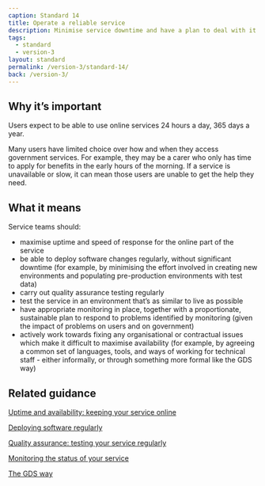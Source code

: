 ```yaml
---
caption: Standard 14
title: Operate a reliable service
description: Minimise service downtime and have a plan to deal with it when it does happen.
tags:
  - standard
  - version-3
layout: standard
permalink: /version-3/standard-14/
back: /version-3/
---
```


## Why it’s important

Users expect to be able to use online services 24 hours a day, 365 days a year.

Many users have limited choice over how and when they access government services. For example, they may be a carer who only has time to apply for benefits in the early hours of the morning. If a service is unavailable or slow, it can mean those users are unable to get the help they need.

## What it means

Service teams should:

- maximise uptime and speed of response for the online part of the service
- be able to deploy software changes regularly, without significant downtime (for example, by minimising the effort involved in creating new environments and populating pre-production environments with test data)
- carry out quality assurance testing regularly
- test the service in an environment that’s as similar to live as possible
- have appropriate monitoring in place, together with a proportionate, sustainable plan to respond to problems identified by monitoring (given the impact of problems on users and on government)
- actively work towards fixing any organisational or contractual issues which make it difficult to maximise availability (for example, by agreeing a common set of languages, tools, and ways of working for technical staff - either informally, or through something more formal like the GDS way)

## Related guidance

[Uptime and availability: keeping your service online](https://www.gov.uk/service-manual/technology/uptime-and-availability-keeping-your-service-online)

[Deploying software regularly](https://www.gov.uk/service-manual/technology/deploying-software-regularly)

[Quality assurance: testing your service regularly](https://www.gov.uk/service-manual/technology/quality-assurance-testing-your-service-regularly)

[Monitoring the status of your service](https://www.gov.uk/service-manual/technology/monitoring-the-status-of-your-service)

[The GDS way](https://gds-way.cloudapps.digital/)

<!-- ## Service standard points

[1\. Understand users and their needs](https://www.gov.uk/service-manual/service-standard/point-1-understand-user-needs)

[2\. Solve a whole problem for users](https://www.gov.uk/service-manual/service-standard/point-2-solve-a-whole-problem)

[3\. Provide a joined up experience across all channels](https://www.gov.uk/service-manual/service-standard/point-3-join-up-across-channels)

[4\. Make the service simple to use](https://www.gov.uk/service-manual/service-standard/point-4-make-the-service-simple-to-use)

[5\. Make sure everyone can use the service](https://www.gov.uk/service-manual/service-standard/point-5-make-sure-everyone-can-use-the-service)

[6\. Have a multidisciplinary team](https://www.gov.uk/service-manual/service-standard/point-6-have-a-multidisciplinary-team)

[7\. Use agile ways of working](https://www.gov.uk/service-manual/service-standard/point-7-use-agile-ways-of-working)

[8\. Iterate and improve frequently](https://www.gov.uk/service-manual/service-standard/point-8-iterate-and-improve-frequently)

[9\. Create a secure service which protects users’ privacy](https://www.gov.uk/service-manual/service-standard/point-9-create-a-secure-service)

[10\. Define what success looks like and publish performance data](https://www.gov.uk/service-manual/service-standard/point-10-define-success-publish-performance-data)

[11\. Choose the right tools and technology](https://www.gov.uk/service-manual/service-standard/point-11-choose-the-right-tools-and-technology)

[12\. Make new source code open](https://www.gov.uk/service-manual/service-standard/point-12-make-new-source-code-open)

[13\. Use and contribute to open standards, common components and patterns](https://www.gov.uk/service-manual/service-standard/point-13-use-common-standards-components-patterns)

[14\. Operate a reliable service](https://www.gov.uk/service-manual/service-standard/point-14-operate-a-reliable-service) -->
